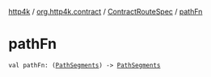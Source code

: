 [http4k](../../index.md) / [org.http4k.contract](../index.md) / [ContractRouteSpec](index.md) / [pathFn](./path-fn.md)

# pathFn

`val pathFn: (`[`PathSegments`](../-path-segments/index.md)`) -> `[`PathSegments`](../-path-segments/index.md)